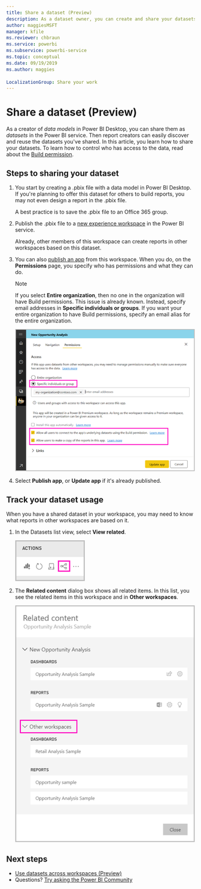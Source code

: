 ```yaml
---
title: Share a dataset (Preview)
description: As a dataset owner, you can create and share your datasets so others can use them. Learn how to share them.
author: maggiesMSFT
manager: kfile
ms.reviewer: chbraun
ms.service: powerbi
ms.subservice: powerbi-service
ms.topic: conceptual
ms.date: 09/19/2019
ms.author: maggies

LocalizationGroup: Share your work
---
```

# Share a dataset (Preview)

As a creator of *data models* in Power BI Desktop, you can share them as *datasets* in the Power BI service. Then report creators can easily discover and reuse the datasets you've shared. In this article, you learn how to share your datasets. To learn how to control who has access to the data, read about the [Build permission](service-datasets-build-permissions.md).

## Steps to sharing your dataset

1. You start by creating a .pbix file with a data model in Power BI Desktop. If you're planning to offer this dataset for others to build reports, you may not even design a report in the .pbix file.

    A best practice is to save the .pbix file to an Office 365 group.

1. Publish the .pbix file to a [new experience workspace](service-create-the-new-workspaces.md) in the Power BI service.
    
    Already, other members of this workspace can create reports in other workspaces based on this dataset.

1. You can also [publish an app](service-create-distribute-apps.md) from this workspace. When you do, on the **Permissions** page, you specify who has permissions and what they can do.

    > [!NOTE]
    > If you select **Entire organization**, then no one in the organization will have Build permissions. This issue is already known. Instead, specify email addresses in **Specific individuals or groups**.  If you want your entire organization to have Build permissions, specify an email alias for the entire organization.

    ![Set app permissions](media/service-datasets-build-permissions/power-bi-dataset-app-permissions.png)

1. Select **Publish app**, or **Update app** if it's already published.

## Track your dataset usage

When you have a shared dataset in your workspace, you may need to know what reports in other workspaces are based on it.

1. In the Datasets list view, select **View related**.

    ![View related icon](media/service-datasets-build-permissions/power-bi-dataset-view-related-to-dataset.png)

1. The **Related content** dialog box shows all related items. In this list, you see the related items in this workspace and in **Other workspaces**.
 
    ![Related content dialog box](media/service-datasets-build-permissions/power-bi-dataset-related-workspaces.png)

## Next steps

- [Use datasets across workspaces (Preview)](service-datasets-across-workspaces.md)
- Questions? [Try asking the Power BI Community](http://community.powerbi.com/)
